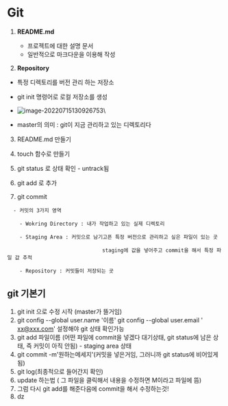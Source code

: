 

# Git

1. **README.md**

   -  프로젝트에 대한 설명 문서
   -  일반적으로 마크다운을 이용해 작성


2.  **Repository** 

   - 특정 디렉토리를 버전 관리 하는 저장소
   - git init 명령어로 로컬 저장소를 생성

   - ![image-20220715130926753](TIL.assets/image-20220715130926753.png)\
   - master의 의미 : git이 지금 관리하고 있는 디렉토리다



3.  README.md  만들기

   4.  touch 함수로 만들기

   5.  git status 로 상태 확인 - untrack됨

   6.  git add 로 추가

   7.  git commit

      - 커밋의 3가지 영역 

        - Wokring Directory : 내가 작업하고 있는 실제 디렉토리

        - Staging Area : 커밋으로 남기고픈 특정 버전으로 관리하고 싶은 파일이 있는 곳

          ​      					staging에 값을 넣어주고 commit을 해서 특정 파일 값 추적

        - Repository : 커밋들이 저장되는 곳


## git 기본기




1. git init 으로 수정 시작 (master가 뜰거임)
2. git config --global user.name '이름'
   git config --global user.email ' xx@xxx.com' 설정해야 git 상태 확인가능
3. git add 파일이름 (어떤 파일에 commit을 넣겠다 대기상태, git status에 남은 상태, 즉 커밋이 아직 안됨) - staging area 상태
4. git commit -m'원하는메세지'(커밋을 넣은거임, 그러니까 git status에 비어있게됨)
5. git log(최종적으로 들어간지 확인)
6. update 하는법 ( 그 파일을 클릭해서 내용을 수정하면 M이라고 파일에 뜸)
7. 그럼 다시 git add를 해준다음에 commit을 해서 수정하는것!
8. dz

